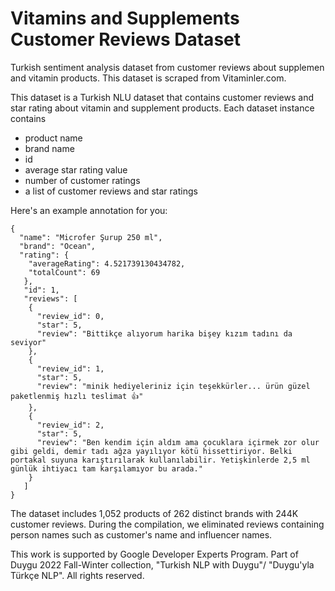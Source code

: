 # Vitamins and Supplements Customer Reviews Dataset

Turkish sentiment analysis dataset from customer reviews about supplemen and vitamin products. This dataset is scraped from Vitaminler.com.

This dataset is a Turkish NLU dataset that contains customer reviews and star rating about vitamin and supplement products.
Each dataset instance contains 

- product name
- brand name
- id
- average star rating value
- number of customer ratings
- a list of customer reviews and star ratings

Here's an example annotation for you:

```
{
  "name": "Microfer Şurup 250 ml",
  "brand": "Ocean",
  "rating": {
    "averageRating": 4.521739130434782,
    "totalCount": 69
   },
   "id": 1,
   "reviews": [
    {
      "review_id": 0,
      "star": 5,
      "review": "Bittikçe alıyorum harika bişey kızım tadını da seviyor"
    },
    {
      "review_id": 1,
      "star": 5,
      "review": "minik hediyeleriniz için teşekkürler... ürün güzel paketlenmiş hızlı teslimat 👍"
    },
    {
      "review_id": 2,
      "star": 5,
      "review": "Ben kendim için aldım ama çocuklara içirmek zor olur gibi geldi, demir tadı ağza yayılıyor kötü hissettiriyor. Belki portakal suyuna karıştırılarak kullanılabilir. Yetişkinlerde 2,5 ml günlük ihtiyacı tam karşılamıyor bu arada."
    }
   ]
}
```

The dataset includes 1,052 products of 262 distinct brands with 244K customer reviews. During the compilation, we eliminated reviews containing person names such as customer's name and influencer names.  

This work is supported by Google Developer Experts Program. Part of Duygu 2022 Fall-Winter collection, "Turkish NLP with Duygu"/ "Duygu'yla Türkçe NLP". All rights reserved.
